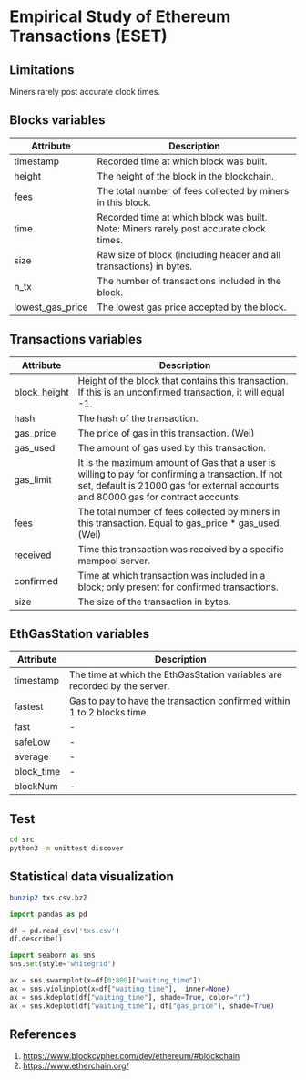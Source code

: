 # Empirical Study of Ethereum Transactions (ESET)

## Limitations

Miners rarely post accurate clock times.

## Blocks variables

| Attribute	 | Description |
| ------------- | ------------- |
| timestamp | Recorded time at which block was built.|
| height  | The height of the block in the blockchain.  |
| fees  | The total number of fees collected by miners in this block.  |
| time | Recorded time at which block was built. Note: Miners rarely post accurate clock times. |
| size | Raw size of block (including header and all transactions) in bytes. |
| n_tx | The number of transactions included in the block. |
| lowest_gas_price |  The lowest gas price accepted by the block. |

## Transactions variables

| Attribute	 | Description |
| ------------- | ------------- |
| block_height  | Height of the block that contains this transaction. If this is an unconfirmed transaction, it will equal -1.  |
| hash  | The hash of the transaction. |
| gas_price | The price of gas in this transaction. (Wei) |
| gas_used | The amount of gas used by this transaction. |
| gas_limit | It is the maximum amount of Gas that a user is willing to pay for confirming a transaction. If not set, default is 21000 gas for external accounts and 80000 gas for contract accounts. |
| fees | The total number of fees collected by miners in this transaction. Equal to gas_price * gas_used. (Wei) |
| received | Time this transaction was received by a specific mempool server. |
| confirmed | Time at which transaction was included in a block; only present for confirmed transactions. |
| size | The size of the transaction in bytes. |

## EthGasStation variables

| Attribute	 | Description |
| ------------- | ------------- |
| timestamp | The time at which the EthGasStation variables are recorded by the server. |
| fastest | Gas to pay to have the transaction confirmed within 1 to 2 blocks time. |
| fast | - |
| safeLow | - |
| average | - |
| block_time | - |
| blockNum | - |

## Test

```bash 
cd src
python3 -m unittest discover
```

## Statistical data visualization

```bash
bunzip2 txs.csv.bz2
```

```python 
import pandas as pd

df = pd.read_csv('txs.csv')
df.describe()

import seaborn as sns
sns.set(style="whitegrid")

ax = sns.swarmplot(x=df[0:800]["waiting_time"])
ax = sns.violinplot(x=df["waiting_time"],  inner=None) 
ax = sns.kdeplot(df["waiting_time"], shade=True, color="r")
ax = sns.kdeplot(df["waiting_time"], df["gas_price"], shade=True)
```

## References

1. https://www.blockcypher.com/dev/ethereum/#blockchain
2. https://www.etherchain.org/

